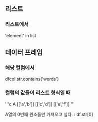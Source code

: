 ## 리스트
### 리스트에서
'element' in list


## 데이터 프레임 
### 해당 컬럼에서
dfcol.str.contains('words')


### 컬럼의 값들이 리스트 형식일 때 
'''c
     A
[['a','b']]
[['c','d']]
[['e','f']]
'''

A열의 0번째 원소들만 가져오고 싶다. : df.str[0]
